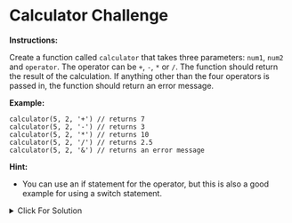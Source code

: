 # Calculator Challenge

**Instructions:**

Create a function called `calculator` that takes three parameters: `num1`, `num2` and `operator`. The operator can be `+`, `-`, `*` or `/`. The function should return the result of the calculation. If anything other than the four operators is passed in, the function should return an error message.

**Example:**

```
calculator(5, 2, '+') // returns 7
calculator(5, 2, '-') // returns 3
calculator(5, 2, '*') // returns 10
calculator(5, 2, '/') // returns 2.5
calculator(5, 2, '&') // returns an error message
```

**Hint:**

-   You can use an if statement for the operator, but this is also a good example for using a switch statement.

<details>
  <summary>Click For Solution</summary>

```JavaScript
function calculator(num1, num2, operator) {
let result;
switch (operator) {
  case '+':
    result = num1 + num2;
    break;
  case '-':
    result = num1 - num2;
    break;
  case '*':
    result = num1 * num2;
    break;
  case '/':
    result = num1 / num2;
    break;
  default:
    result = 'Invalid operator';
}
console.log(result);
return result;
}

calculator(3, 4, '*'); // returns 12
```

</details>
